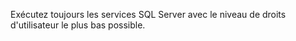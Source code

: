 Exécutez toujours les services SQL Server avec le niveau de droits d'utilisateur le plus bas possible.
